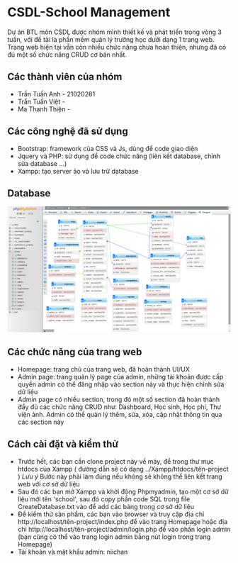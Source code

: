 # CSDL-School Management

Dự án BTL môn CSDL được nhóm mình thiết kế và phát triển trong vòng 3 tuần, với đề tài là phần mềm quản lý trường học dưới dạng 1 trang web. Trang web hiện tại vẫn còn nhiều chức năng chưa hoàn thiện, nhưng đã có đủ một số chức năng CRUD cơ bản nhất.

## Các thành viên của nhóm
- Trần Tuấn Anh - 21020281
- Trần Tuấn Việt - 
- Ma Thanh Thiện -

## Các công nghệ đã sử dụng
- Bootstrap: framework của CSS và Js, dùng để code giao diện
- Jquery và PHP: sử dụng để code chức năng (liên kết database, chỉnh sửa database ...)
- Xampp: tạo server ảo và lưu trữ database

## Database

![alt](database.png)

## Các chức năng của trang web
- Homepage: trang chủ của trang web, đã hoàn thành UI/UX
- Admin page: trang quản lý page của admin, những tài khoản được cấp quyền admin có thể đăng nhập vào section này và thực hiện chỉnh sửa dữ liệu
- Admin page có nhiều section, trong đó một số section đã hoàn thành đầy đủ các chức năng CRUD như: Dashboard, Học sinh, Học phí, Thư viện ảnh. Admin có thể quản lý thêm, sửa, xóa, cập nhật thông tin qua các section này

## Cách cài đặt và kiểm thử
- Trước hết, các bạn cần clone project này về máy, để trong thư mục htdocs của Xampp ( đường dẫn sẽ có dạng ../Xampp/htdocs/tên-project )
_Lưu ý_ Bước này phải làm đúng nếu không sẽ không thể liên kết trang web với cơ sở dữ liệu
- Sau đó các bạn mở Xampp và khởi động Phpmyadmin, tạo một cơ sở dữ liệu mới tên 'school', sau đó copy phần code SQL trong file CreateDatabase.txt vào để add các bảng trong cơ sở dữ liệu
- Để kiểm thử sản phẩm, các bạn vào browser và truy cập địa chỉ http://localhost/tên-project/index.php để vào trang Homepage hoặc địa chỉ http://localhost/tên-project/admin/login.php để vào phần login admin (bạn cũng có thể vào trang login admin bằng nút login trong trang Homepage)
- Tài khoản và mật khẩu admin: niichan
